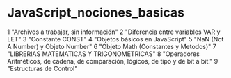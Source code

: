 # JavaScript_nociones_basicas

1 "Archivos a trabajar, sin información"
2 "Diferencia entre variables VAR y LET"
3 "Constante CONST"
4 "Objetos básicos en JavaScript"
5 "NaN (Not A Number) y Objeto Number"
6 "Objeto Math (Constantes y Metodos)"
7 "LIBRERIAS MATEMATICAS Y TRIGONOMETRICAS"
8 "Operadores Aritméticos, de cadena, de comparación, lógicos, de tipo y de bit a bit."
9 "Estructuras de Control"